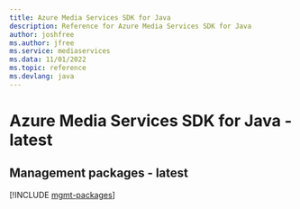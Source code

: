 ```yaml
---
title: Azure Media Services SDK for Java
description: Reference for Azure Media Services SDK for Java
author: joshfree
ms.author: jfree
ms.service: mediaservices
ms.data: 11/01/2022
ms.topic: reference
ms.devlang: java
---
```

# Azure Media Services SDK for Java - latest

## Management packages - latest
[!INCLUDE [mgmt-packages](media-services-mgmt-index.md)]